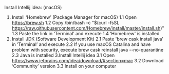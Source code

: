 Install Intellij idea: (macOS)

1. Install ‘Homebrew’ (Package Manager for macOS)
1.1 Open https://brew.sh
1.2 Copy /bin/bash -c "$(curl -fsSL https://raw.githubusercontent.com/Homebrew/install/master/install.sh)"
1.3 Paste the link in ‘Terminal’ and execute
1.4 ‘Homebrew' is installed
2. Install JDK (Software Development Kit)
2.1 Paste 'brew cask install java’ in ’Terminal’ and execute
2.2 If you use macOS Catalina and have problem with security, execute brew cask reinstall java --no-quarantine
2.3 Java is installed
3.Install Intellij idea
3.1 Open https://www.jetbrains.com/idea/download/#section=mac
3.2 Download ‘Community’ version
3.3 Install on your computer
